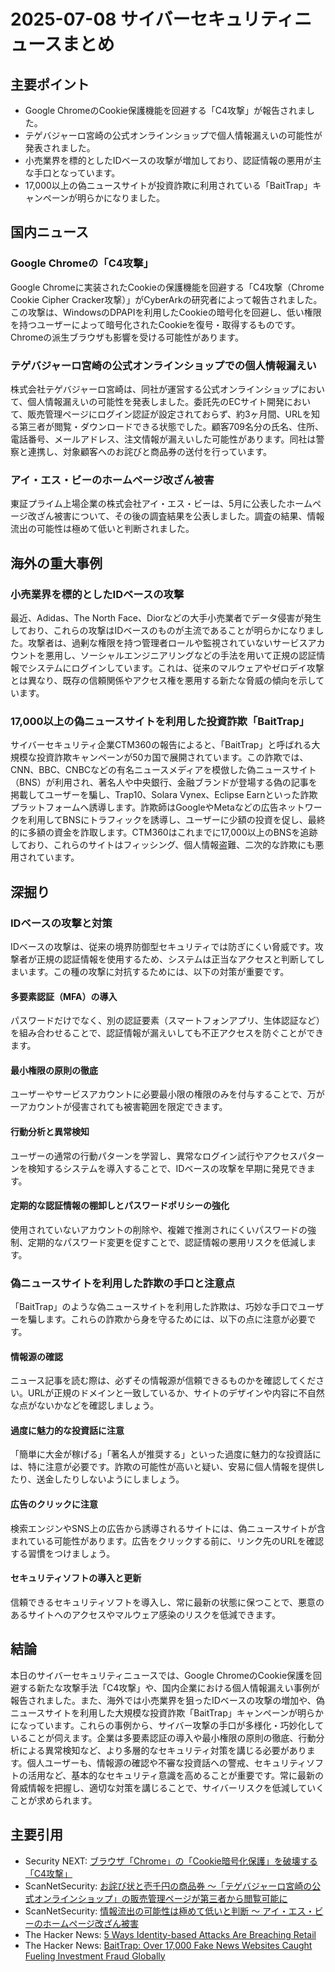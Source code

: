 # 2025-07-08 サイバーセキュリティニュースまとめ

## 主要ポイント

*   Google ChromeのCookie保護機能を回避する「C4攻撃」が報告されました。
*   テゲバジャーロ宮崎の公式オンラインショップで個人情報漏えいの可能性が発表されました。
*   小売業界を標的としたIDベースの攻撃が増加しており、認証情報の悪用が主な手口となっています。
*   17,000以上の偽ニュースサイトが投資詐欺に利用されている「BaitTrap」キャンペーンが明らかになりました。

## 国内ニュース

### Google Chromeの「C4攻撃」

Google Chromeに実装されたCookieの保護機能を回避する「C4攻撃（Chrome Cookie Cipher Cracker攻撃）」がCyberArkの研究者によって報告されました。この攻撃は、WindowsのDPAPIを利用したCookieの暗号化を回避し、低い権限を持つユーザーによって暗号化されたCookieを復号・取得するものです。Chromeの派生ブラウザも影響を受ける可能性があります。

### テゲバジャーロ宮崎の公式オンラインショップでの個人情報漏えい

株式会社テゲバジャーロ宮崎は、同社が運営する公式オンラインショップにおいて、個人情報漏えいの可能性を発表しました。委託先のECサイト開発において、販売管理ページにログイン認証が設定されておらず、約3ヶ月間、URLを知る第三者が閲覧・ダウンロードできる状態でした。顧客709名分の氏名、住所、電話番号、メールアドレス、注文情報が漏えいした可能性があります。同社は警察と連携し、対象顧客へのお詫びと商品券の送付を行っています。

### アイ・エス・ビーのホームページ改ざん被害

東証プライム上場企業の株式会社アイ・エス・ビーは、5月に公表したホームページ改ざん被害について、その後の調査結果を公表しました。調査の結果、情報流出の可能性は極めて低いと判断されました。

## 海外の重大事例

### 小売業界を標的としたIDベースの攻撃

最近、Adidas、The North Face、Diorなどの大手小売業者でデータ侵害が発生しており、これらの攻撃はIDベースのものが主流であることが明らかになりました。攻撃者は、過剰な権限を持つ管理者ロールや監視されていないサービスアカウントを悪用し、ソーシャルエンジニアリングなどの手法を用いて正規の認証情報でシステムにログインしています。これは、従来のマルウェアやゼロデイ攻撃とは異なり、既存の信頼関係やアクセス権を悪用する新たな脅威の傾向を示しています。

### 17,000以上の偽ニュースサイトを利用した投資詐欺「BaitTrap」

サイバーセキュリティ企業CTM360の報告によると、「BaitTrap」と呼ばれる大規模な投資詐欺キャンペーンが50カ国で展開されています。この詐欺では、CNN、BBC、CNBCなどの有名ニュースメディアを模倣した偽ニュースサイト（BNS）が利用され、著名人や中央銀行、金融ブランドが登場する偽の記事を掲載してユーザーを騙し、Trap10、Solara Vynex、Eclipse Earnといった詐欺プラットフォームへ誘導します。詐欺師はGoogleやMetaなどの広告ネットワークを利用してBNSにトラフィックを誘導し、ユーザーに少額の投資を促し、最終的に多額の資金を詐取します。CTM360はこれまでに17,000以上のBNSを追跡しており、これらのサイトはフィッシング、個人情報盗難、二次的な詐欺にも悪用されています。

## 深掘り

### IDベースの攻撃と対策

IDベースの攻撃は、従来の境界防御型セキュリティでは防ぎにくい脅威です。攻撃者が正規の認証情報を使用するため、システムは正当なアクセスと判断してしまいます。この種の攻撃に対抗するためには、以下の対策が重要です。

#### 多要素認証（MFA）の導入

パスワードだけでなく、別の認証要素（スマートフォンアプリ、生体認証など）を組み合わせることで、認証情報が漏えいしても不正アクセスを防ぐことができます。

#### 最小権限の原則の徹底

ユーザーやサービスアカウントに必要最小限の権限のみを付与することで、万が一アカウントが侵害されても被害範囲を限定できます。

#### 行動分析と異常検知

ユーザーの通常の行動パターンを学習し、異常なログイン試行やアクセスパターンを検知するシステムを導入することで、IDベースの攻撃を早期に発見できます。

#### 定期的な認証情報の棚卸しとパスワードポリシーの強化

使用されていないアカウントの削除や、複雑で推測されにくいパスワードの強制、定期的なパスワード変更を促すことで、認証情報の悪用リスクを低減します。

### 偽ニュースサイトを利用した詐欺の手口と注意点

「BaitTrap」のような偽ニュースサイトを利用した詐欺は、巧妙な手口でユーザーを騙します。これらの詐欺から身を守るためには、以下の点に注意が必要です。

#### 情報源の確認

ニュース記事を読む際は、必ずその情報源が信頼できるものかを確認してください。URLが正規のドメインと一致しているか、サイトのデザインや内容に不自然な点がないかなどを確認しましょう。

#### 過度に魅力的な投資話に注意

「簡単に大金が稼げる」「著名人が推奨する」といった過度に魅力的な投資話には、特に注意が必要です。詐欺の可能性が高いと疑い、安易に個人情報を提供したり、送金したりしないようにしましょう。

#### 広告のクリックに注意

検索エンジンやSNS上の広告から誘導されるサイトには、偽ニュースサイトが含まれている可能性があります。広告をクリックする前に、リンク先のURLを確認する習慣をつけましょう。

#### セキュリティソフトの導入と更新

信頼できるセキュリティソフトを導入し、常に最新の状態に保つことで、悪意のあるサイトへのアクセスやマルウェア感染のリスクを低減できます。

## 結論

本日のサイバーセキュリティニュースでは、Google ChromeのCookie保護を回避する新たな攻撃手法「C4攻撃」や、国内企業における個人情報漏えい事例が報告されました。また、海外では小売業界を狙ったIDベースの攻撃の増加や、偽ニュースサイトを利用した大規模な投資詐欺「BaitTrap」キャンペーンが明らかになっています。これらの事例から、サイバー攻撃の手口が多様化・巧妙化していることが伺えます。企業は多要素認証の導入や最小権限の原則の徹底、行動分析による異常検知など、より多層的なセキュリティ対策を講じる必要があります。個人ユーザーも、情報源の確認や不審な投資話への警戒、セキュリティソフトの活用など、基本的なセキュリティ意識を高めることが重要です。常に最新の脅威情報を把握し、適切な対策を講じることで、サイバーリスクを低減していくことが求められます。

## 主要引用

*   Security NEXT: [ブラウザ「Chrome」の「Cookie暗号化保護」を破壊する「C4攻撃」](https://www.security-next.com/172016)
*   ScanNetSecurity: [お詫び状と壱千円の商品券 ～「テゲバジャーロ宮崎の公式オンラインショップ」の販売管理ページが第三者から閲覧可能に](https://scan.netsecurity.ne.jp/article/2025/07/08/53179.html)
*   ScanNetSecurity: [情報流出の可能性は極めて低いと判断 ～ アイ・エス・ビーのホームページ改ざん被害](https://scan.netsecurity.ne.jp/article/2025/07/08/53178.html)
*   The Hacker News: [5 Ways Identity-based Attacks Are Breaching Retail](https://thehackernews.com/2025/07/5-ways-identity-based-attacks-are.html)
*   The Hacker News: [BaitTrap: Over 17,000 Fake News Websites Caught Fueling Investment Fraud Globally](https://thehackernews.com/2025/07/baittrap-over-17000-fake-news-websites.html)


